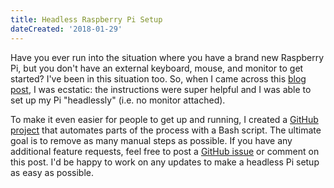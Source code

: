 ```yaml
---
title: Headless Raspberry Pi Setup
dateCreated: '2018-01-29'
---
```


Have you ever run into the situation where you have a brand new Raspberry Pi, but you don't have an external keyboard, mouse, and monitor to get started? I've been in this situation too. So, when I came across this [blog post](https://www.losant.com/blog/getting-started-with-the-raspberry-pi-zero-w-without-a-monitor), I was ecstatic: the instructions were super helpful and I was able to set up my Pi "headlessly" (i.e. no monitor attached).

To make it even easier for people to get up and running, I created a [GitHub project](https://github.com/estherjk/rpi-setup) that automates parts of the process with a Bash script. The ultimate goal is to remove as many manual steps as possible. If you have any additional feature requests, feel free to post a [GitHub issue](https://github.com/estherjk/rpi-setup/issues) or comment on this post. I'd be happy to work on any updates to make a headless Pi setup as easy as possible.